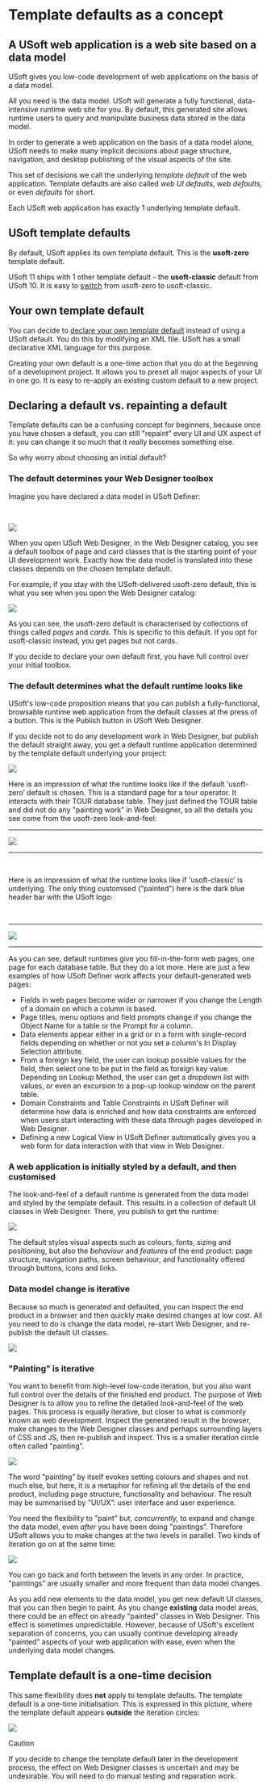 # Template defaults as a concept

## A USoft web application is a web site based on a data model

USoft gives you low-code development of web applications on the basis of a data model.

All you need is the data model. USoft will generate a fully functional, data-intensive runtime web site for you. By default, this generated site allows runtime users to query and manipulate business data stored in the data model.

In order to generate a web application on the basis of a data model alone, USoft needs to make many implicit decisions about page structure, navigation, and desktop publishing of the visual aspects of the site.

This set of decisions we call the underlying *template default* of the web application. Template defaults are also called *web UI default*s, *web defaults,* or even *defaults* for short.

Each USoft web application has exactly 1 underlying template default.

## USoft template defaults

By default, USoft applies its own template default. This is the **usoft-zero** template default.

USoft 11 ships with 1 other template default - the **usoft-classic** default from USoft 10. It is easy to [switch](/docs/Web%20and%20app%20UIs/USoft%20template%20defaults/Template%20default%20Switching%20to%20usoftclassic.md) from usoft-zero to usoft-classic.

## Your own template default

You can decide to [declare your own template default](/docs/Web%20and%20app%20UIs/Your%20own%20template%20default/Template%20default%20creating%20and%20reapplying%20your%20own%20defaults.md) instead of using a USoft default. You do this by modifying an XML file. USoft has a small declarative XML language for this purpose.

Creating your own default is a one-time action that you do at the beginning of a development project. It allows you to preset all major aspects of your UI in one go. It is easy to re-apply an existing custom default to a new project.

## Declaring a default vs. repainting a default

Template defaults can be a confusing concept for beginners, because once you have chosen a default, you can still "repaint” every UI and UX aspect of it: you can change it so much that it really becomes something else.

So why worry about choosing an initial default?

### The default determines your Web Designer toolbox

Imagine you have declared a data model in USoft Definer:

 

![](/api/Web%20and%20app%20UIs/USoft%20template%20defaults/assets/f5552bf1-9b9d-42a8-9dd9-b66f5e41b87b.png)

When you open USoft Web Designer, in the Web Designer catalog, you see a default toolbox of page and card classes that is the starting point of your UI development work. Exactly how the data model is translated into these classes depends on the chosen template default.

For example, if you stay with the USoft-delivered usoft-zero default, this is what you see when you open the Web Designer catalog:

![](/api/Web%20and%20app%20UIs/USoft%20template%20defaults/assets/e8e44022-8e77-4f8c-ba18-256e9c34e22a.png)

As you can see, the usoft-zero default is characterised by collections of things called *pages* and *cards.* This is specific to this default. If you opt for usoft-classic instead, you get pages but not cards.

If you decide to declare your own default first, you have full control over your initial toolbox.

### The default determines what the default runtime looks like

USoft's low-code proposition means that you can publish a fully-functional, browsable runtime web application from the default classes at the press of a button. This is the Publish button in USoft Web Designer.

If you decide not to do any development work in Web Designer, but publish the default straight away, you get a default runtime application determined by the template default underlying your project:

![](/api/Web%20and%20app%20UIs/USoft%20template%20defaults/assets/7439c2d8-f9c8-41a9-8853-a1913b2534f5.png)

Here is an impression of what the runtime looks like if the default 'usoft-zero’ default is chosen. This is a standard page for a tour operator. It interacts with their TOUR database table. They just defined the TOUR table and did not do any "painting work” in Web Designer, so all the details you see come from the usoft-zero look-and-feel:

----

![](/api/Web%20and%20app%20UIs/USoft%20template%20defaults/assets/7e91fdd8-568c-40c1-adf6-b7897c4c9845.png)

----

 

Here is an impression of what the runtime looks like if 'usoft-classic’ is underlying. The only thing customised ("painted”) here is the dark blue header bar with the USoft logo:

 

----

![](/api/Web%20and%20app%20UIs/USoft%20template%20defaults/assets/8f37f671-73dc-4987-89ac-55a8b5794e77.png)

----

As you can see, default runtimes give you fill-in-the-form web pages, one page for each database table. But they do a lot more. Here are just a few examples of how USoft Definer work affects your default-generated web pages:

- Fields in web pages become wider or narrower if you change the Length of a domain on which a column is based.
- Page titles, menu options and field prompts change if you change the Object Name for a table or the Prompt for a column.
- Data elements appear either in a grid or in a form with single-record fields depending on whether or not you set a column's In Display Selection attribute.
- From a foreign key field, the user can lookup possible values for the field, then select one to be put in the field as foreign key value. Depending on Lookup Method, the user can get a dropdown list with values, or even an excursion to a pop-up lookup window on the parent table.
- Domain Constraints and Table Constraints in USoft Definer will determine how data is enriched and how data constraints are enforced when users start interacting with these data through pages developed in Web Designer.
- Defining a new Logical View in USoft Definer automatically gives you a web form for data interaction with that view in Web Designer.

### A web application is initially styled by a default, and then customised

The look-and-feel of a default runtime is generated from the data model and styled by the template default. This results in a collection of default UI classes in Web Designer. There, you publish to get the runtime:

![](/api/Web%20and%20app%20UIs/USoft%20template%20defaults/assets/ea2d36dd-2d9f-429c-9452-cbb650843ac7.png)

The default styles visual aspects such as colours, fonts, sizing and positioning, but also the *behaviour* and *features* of the end product: page structure, navigation paths, screen behaviour, and functionality offered through buttons, icons and links.

### Data model change is iterative

Because so much is generated and defaulted, you can inspect the end product in a browser and then quickly make desired changes at low cost. All you need to do is change the data model, re-start Web Designer, and re-publish the default UI classes.

![](/api/Web%20and%20app%20UIs/USoft%20template%20defaults/assets/f2887fc5-ff78-4a85-845c-8d6af258c715.png)

### "Painting” is iterative

You want to benefit from high-level low-code iteration, but you also want full control over the details of the finished end product. The purpose of Web Designer is to allow you to refine the detailed look-and-feel of the web pages. This process is equally iterative, but closer to what is commonly known as web development. Inspect the generated result in the browser, make changes to the Web Designer classes and perhaps surrounding layers of CSS and JS, then re-publish and inspect. This is a smaller iteration circle often called "painting”.

![](/api/Web%20and%20app%20UIs/USoft%20template%20defaults/assets/230d7a7d-ea7a-47b4-a35a-7633bd90766c.png)

The word "painting” by itself evokes setting colours and shapes and not much else, but here, it is a metaphor for refining all the details of the end product, including page structure, functionality and behaviour. The result may be summarised by "UI/UX”: user interface and user experience.

You need the flexibility to "paint” but, *concurrently,* to expand and change the data model, even *after* you have been doing "paintings”. Therefore USoft allows you to make changes at the two levels in parallel. Two kinds of iteration go on at the same time:

![](/api/Web%20and%20app%20UIs/USoft%20template%20defaults/assets/8d05bd49-c78b-4099-bbf4-adaef2981844.png)

You can go back and forth between the levels in any order. In practice, "paintings” are usually smaller and more frequent than data model changes.

As you add new elements to the data model, you get new default UI classes, that you can then begin to paint. As you change **existing** data model areas, there could be an effect on already "painted” classes in Web Designer. This effect is sometimes unpredictable. However, because of USoft's excellent separation of concerns, you can usually continue developing already "painted” aspects of your web application with ease, even when the underlying data model changes.

## Template default is a one-time decision

This same flexibility does **not** apply to template defaults. The template default is a one-time initialisation. This is expressed in this picture, where the template default appears **outside** the iteration circles:

![](/api/Web%20and%20app%20UIs/USoft%20template%20defaults/assets/a3fdd956-9f1e-4463-b6a9-388dbad6a309.png)

> [!CAUTION]
> If you decide to change the template default later in the development process, the effect on Web Designer classes is uncertain and may be undesirable. You will need to do manual testing and reparation work.